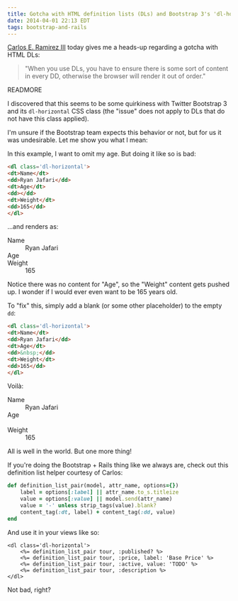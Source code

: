 ```yaml
---
title: Gotcha with HTML definition lists (DLs) and Bootstrap 3's 'dl-horizontal' class
date: 2014-04-01 22:13 EDT
tags: bootstrap-and-rails
---
```


[Carlos E. Ramirez III](http://www.linkedin.com/in/carlosramireziii) today gives me a heads-up regarding a gotcha with HTML DLs:

<blockquote>
  <p>"When you use DLs, you have to ensure there is some sort of content in every DD, otherwise the browser will render it out of order."</p>
</blockquote>

READMORE

I discovered that this seems to be some quirkiness with Twitter Bootstrap 3 and its `dl-horizontal` CSS class (the "issue" does not apply to DLs that do not have this class applied).

I'm unsure if the Bootstrap team expects this behavior or not, but for us it was undesirable. Let me show you what I mean:

In this example, I want to omit my age. But doing it like so is bad:

```html
<dl class='dl-horizontal'>
<dt>Name</dt>
<dd>Ryan Jafari</dd>
<dt>Age</dt>
<dd></dd>
<dt>Weight</dt>
<dd>165</dd>
</dl>
```

...and renders as:

<div class='well well-sm'>
    <dl class='dl-horizontal'>
        <dt>Name</dt>
        <dd>Ryan Jafari</dd>
        <dt>Age</dt>
        <dd></dd>
        <dt>Weight</dt>
        <dd>165</dd>
    </dl>
</div>

Notice there was no content for "Age", so the "Weight" content gets pushed up. I wonder if I would ever even want to be 165 years old.

To "fix" this, simply add a blank (or some other placeholder) to the empty `dd`:

```html
<dl class='dl-horizontal'>
<dt>Name</dt>
<dd>Ryan Jafari</dd>
<dt>Age</dt>
<dd>&nbsp;</dd>
<dt>Weight</dt>
<dd>165</dd>
</dl>
```

Voilà:

<div class='well well-sm'>
    <dl class='dl-horizontal' style='margin-bottom:0;'>
        <dt>Name</dt>
        <dd>Ryan Jafari</dd>
        <dt>Age</dt>
        <dd>&nbsp;</dd>
        <dt>Weight</dt>
        <dd>165</dd>
    </dl>
</div>

All is well in the world. But one more thing!

If you're doing the Bootstrap + Rails thing like we always are, check out this definition list helper courtesy of Carlos:

```ruby
def definition_list_pair(model, attr_name, options={})
    label = options[:label] || attr_name.to_s.titleize
    value = options[:value] || model.send(attr_name)
    value = '-' unless strip_tags(value).blank?
    content_tag(:dt, label) + content_tag(:dd, value)
end
```

And use it in your views like so:

```erb
<dl class='dl-horizontal'>
    <%= definition_list_pair tour, :published? %>
    <%= definition_list_pair tour, :price, label: 'Base Price' %>
    <%= definition_list_pair tour, :active, value: 'TODO' %>
    <%= definition_list_pair tour, :description %>
</dl>
```

Not bad, right?
